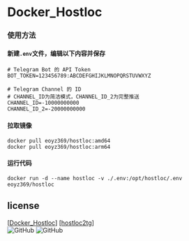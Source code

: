 # Docker_Hostloc


### 使用方法
#### 新建`.env`文件，编辑以下内容并保存
```
# Telegram Bot 的 API Token
BOT_TOKEN=123456789:ABCDEFGHIJKLMNOPQRSTUVWXYZ

# Telegram Channel 的 ID
# CHANNEL_ID为简洁模式，CHANNEL_ID_2为完整推送
CHANNEL_ID=-10000000000
CHANNEL_ID_2=-20000000000
```
#### 拉取镜像
```
docker pull eoyz369/hostloc:amd64
docker pull eoyz369/hostloc:arm64
```
#### 运行代码
```
docker run -d --name hostloc -v ./.env:/opt/hostloc/.env eoyz369/hostloc
```

## license
[[Docker_Hostloc](https://github.com/w2r/hostloc2tg)]   [[hostloc2tg](https://github.com/w2r/hostloc2tg)]    
![GitHub](https://img.shields.io/github/license/Eoyz369/Docker_Hostloc) 
![GitHub](https://img.shields.io/github/license/w2r/hostloc2tg)


